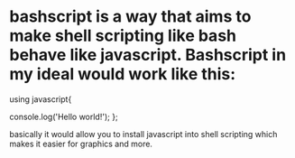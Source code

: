 # bashscript is a way that aims to make shell scripting like bash behave like javascript. Bashscript in my ideal would work like this:



using javascript{

console.log('Hello world!');
};

basically it would allow you to install javascript into shell scripting which makes it easier for graphics and more.
